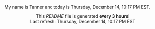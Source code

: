 My name is Tanner and today is Thursday, December 14, 10:17 PM EST.

<p align="center">This <i>README</i> file is generated <b>every 3 hours</b>!</br>Last refresh: Thursday, December 14, 10:17 PM EST<br /></p>
